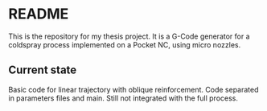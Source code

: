 # README

This is the repository for my thesis project. It is a G-Code generator for a coldspray process implemented on a Pocket NC, using micro nozzles.

## Current state

Basic code for linear trajectory with oblique reinforcement. Code separated in parameters files and main. Still not integrated with the full process.